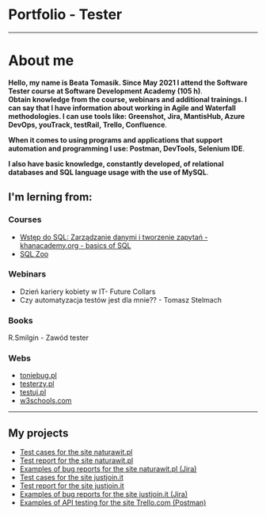 # Portfolio - Tester

---
# About me
**Hello, my name is Beata Tomasik. Since May 2021 I attend the Software Tester course at Software Development Academy (105 h)**.  
__Obtain knowledge from the course, webinars and additional trainings. I can say that I have information about working in Agile 
    and Waterfall methodologies. I can use tools like: Greenshot, Jira, MantisHub, Azure DevOps, youTrack, testRail, Trello, Confluence__.

**When it comes to using programs and applications that support automation and programming I use: Postman, DevTools, Selenium IDE**.

**I also have basic knowledge, constantly developed, of relational databases and SQL language usage with the use of MySQL**.


## I'm lerning from:

### Courses

- [Wstęp do SQL: Zarządzanie danymi i tworzenie zapytań - khanacademy.org - basics of SQL](https://pl.khanacademy.org/computing/computer-programming/sql)
- [SQL Zoo](https://sqlzoo.net/)

### Webinars

- Dzień kariery kobiety w IT- Future Collars 
- Czy automatyzacja testów jest dla mnie?? - Tomasz Stelmach

### Books

R.Smilgin - Zawód tester

### Webs

- [toniebug.pl](https://www.toniebug.pl)
- [testerzy.pl](https://testerzy.pl/)
- [testuj.pl](https://testuj.pl/)
- [w3schools.com](https://www.w3schools.com)

---
## My projects

- [Test cases for the site naturawit.pl](https://drive.google.com/file/d/1fFr-SLajI18iTbXDKYqjEj0A4nzf6c45/view?usp=sharing)
- [Test report for the site naturawit.pl](https://drive.google.com/file/d/1MGYPIrd-3KdqxZPYGTZYoIo9KQjHj6CV/view?usp=sharing)
- [Examples of bug reports for the site naturawit.pl (Jira)](https://drive.google.com/file/d/1xQiwCNx3Q7CSkpOpPmgRiRKgce-mt1vQ/view?usp=sharing)
- [Test cases for the site justjoin.it](https://drive.google.com/file/d/1WThfRYrJdk_9py-qVSwl96zM0y_2oI0V/view?usp=sharing)
- [Test report for the site justjoin.it](https://drive.google.com/file/d/1Bv9Pfq-pW3SJeE8edFo-VSKOZzW_hrJG/view?usp=sharing)     
- [Examples of bug reports for the site justjoin.it (Jira)](https://drive.google.com/file/d/1ql63TmGqkqZX5DW-EqwBWBqs14lB6fBF/view?usp=sharing)
- [Examples of API testing for the site Trello.com (Postman)](https://drive.google.com/file/d/12UYFSphmBs9MAOvNX0i2XwxMH2lth191/view?usp=sharing)
